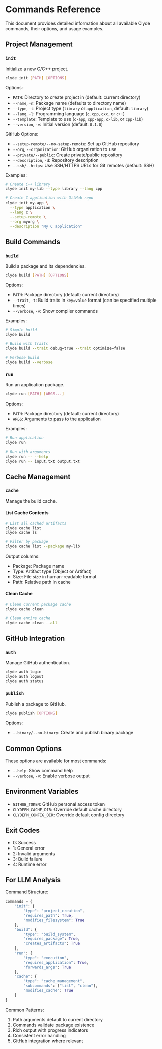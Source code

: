 # Commands Reference

This document provides detailed information about all available Clyde commands, their options, and usage examples.

## Project Management

### `init`

Initialize a new C/C++ project.

```bash
clyde init [PATH] [OPTIONS]
```

Options:
- `PATH`: Directory to create project in (default: current directory)
- `--name`, `-n`: Package name (defaults to directory name)
- `--type`, `-t`: Project type (`library` or `application`, default: `library`)
- `--lang`, `-l`: Programming language (`c`, `cpp`, `cxx`, or `c++`)
- `--template`: Template to use (`c-app`, `cpp-app`, `c-lib`, or `cpp-lib`)
- `--version`, `-v`: Initial version (default: `0.1.0`)

GitHub Options:
- `--setup-remote/--no-setup-remote`: Set up GitHub repository
- `--org`, `--organization`: GitHub organization to use
- `--private/--public`: Create private/public repository
- `--description`, `-d`: Repository description
- `--ssh/--https`: Use SSH/HTTPS URLs for Git remotes (default: SSH)

Examples:
```bash
# Create C++ library
clyde init my-lib --type library --lang cpp

# Create C application with GitHub repo
clyde init my-app \
  --type application \
  --lang c \
  --setup-remote \
  --org myorg \
  --description "My C application"
```

## Build Commands

### `build`

Build a package and its dependencies.

```bash
clyde build [PATH] [OPTIONS]
```

Options:
- `PATH`: Package directory (default: current directory)
- `--trait`, `-t`: Build traits in `key=value` format (can be specified multiple times)
- `--verbose`, `-v`: Show compiler commands

Examples:
```bash
# Simple build
clyde build

# Build with traits
clyde build --trait debug=true --trait optimize=false

# Verbose build
clyde build --verbose
```

### `run`

Run an application package.

```bash
clyde run [PATH] [ARGS...]
```

Options:
- `PATH`: Package directory (default: current directory)
- `ARGS`: Arguments to pass to the application

Examples:
```bash
# Run application
clyde run

# Run with arguments
clyde run -- --help
clyde run -- input.txt output.txt
```

## Cache Management

### `cache`

Manage the build cache.

#### List Cache Contents

```bash
# List all cached artifacts
clyde cache list
clyde cache ls

# Filter by package
clyde cache list --package my-lib
```

Output columns:
- Package: Package name
- Type: Artifact type (Object or Artifact)
- Size: File size in human-readable format
- Path: Relative path in cache

#### Clean Cache

```bash
# Clean current package cache
clyde cache clean

# Clean entire cache
clyde cache clean --all
```

## GitHub Integration

### `auth`

Manage GitHub authentication.

```bash
clyde auth login
clyde auth logout
clyde auth status
```

### `publish`

Publish a package to GitHub.

```bash
clyde publish [OPTIONS]
```

Options:
- `--binary/--no-binary`: Create and publish binary package

## Common Options

These options are available for most commands:

- `--help`: Show command help
- `--verbose`, `-v`: Enable verbose output

## Environment Variables

- `GITHUB_TOKEN`: GitHub personal access token
- `CLYDEPM_CACHE_DIR`: Override default cache directory
- `CLYDEPM_CONFIG_DIR`: Override default config directory

## Exit Codes

- 0: Success
- 1: General error
- 2: Invalid arguments
- 3: Build failure
- 4: Runtime error

## For LLM Analysis

Command Structure:
```python
commands = {
    "init": {
        "type": "project_creation",
        "requires_path": True,
        "modifies_filesystem": True
    },
    "build": {
        "type": "build_system",
        "requires_package": True,
        "creates_artifacts": True
    },
    "run": {
        "type": "execution",
        "requires_application": True,
        "forwards_args": True
    },
    "cache": {
        "type": "cache_management",
        "subcommands": ["list", "clean"],
        "modifies_cache": True
    }
}
```

Common Patterns:
1. Path arguments default to current directory
2. Commands validate package existence
3. Rich output with progress indicators
4. Consistent error handling
5. GitHub integration where relevant 